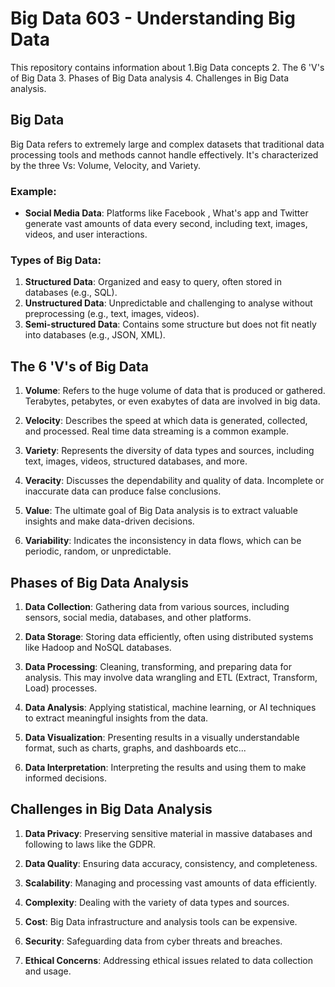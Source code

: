 # Big Data 603 - Understanding Big Data

This repository contains information about 
1.Big Data concepts 
2. The 6 'V's of Big Data 
3. Phases of Big Data analysis
4. Challenges in Big Data analysis.

## Big Data

Big Data refers to extremely large and complex datasets that traditional data processing tools and methods cannot handle effectively. It's characterized by the three Vs: Volume, Velocity, and Variety.

### Example:
- **Social Media Data**: Platforms like Facebook , What's app and Twitter generate vast amounts of data every second, including text, images, videos, and user interactions.

### Types of Big Data:
1. **Structured Data**: Organized and easy to query, often stored in databases (e.g., SQL).
2. **Unstructured Data**: Unpredictable and challenging to analyse without preprocessing (e.g., text, images, videos).
3. **Semi-structured Data**: Contains some structure but does not fit neatly into databases (e.g., JSON, XML).

## The 6 'V's of Big Data

1. **Volume**: Refers to the huge volume of data that is produced or gathered. Terabytes, petabytes, or even exabytes of data are involved in big data.

2. **Velocity**: Describes the speed at which data is generated, collected, and processed. Real time data streaming is a common example.

3. **Variety**: Represents the diversity of data types and sources, including text, images, videos, structured databases, and more.

4. **Veracity**: Discusses the dependability and quality of data. Incomplete or inaccurate data can produce false conclusions.

5. **Value**: The ultimate goal of Big Data analysis is to extract valuable insights and make data-driven decisions.

6. **Variability**: Indicates the inconsistency in data flows, which can be periodic, random, or unpredictable.

## Phases of Big Data Analysis

1. **Data Collection**: Gathering data from various sources, including sensors, social media, databases, and other platforms.

2. **Data Storage**: Storing data efficiently, often using distributed systems like Hadoop and NoSQL databases.

3. **Data Processing**: Cleaning, transforming, and preparing data for analysis. This may involve data wrangling and ETL (Extract, Transform, Load) processes.

4. **Data Analysis**: Applying statistical, machine learning, or AI techniques to extract meaningful insights from the data.

5. **Data Visualization**: Presenting results in a visually understandable format, such as charts, graphs, and dashboards etc...

6. **Data Interpretation**: Interpreting the results and using them to make informed decisions.

## Challenges in Big Data Analysis

1. **Data Privacy**: Preserving sensitive material in massive databases and following to laws like the GDPR.

2. **Data Quality**: Ensuring data accuracy, consistency, and completeness.

3. **Scalability**: Managing and processing vast amounts of data efficiently.

4. **Complexity**: Dealing with the variety of data types and sources.

5. **Cost**: Big Data infrastructure and analysis tools can be expensive.

6. **Security**: Safeguarding data from cyber threats and breaches.

7. **Ethical Concerns**: Addressing ethical issues related to data collection and usage.
